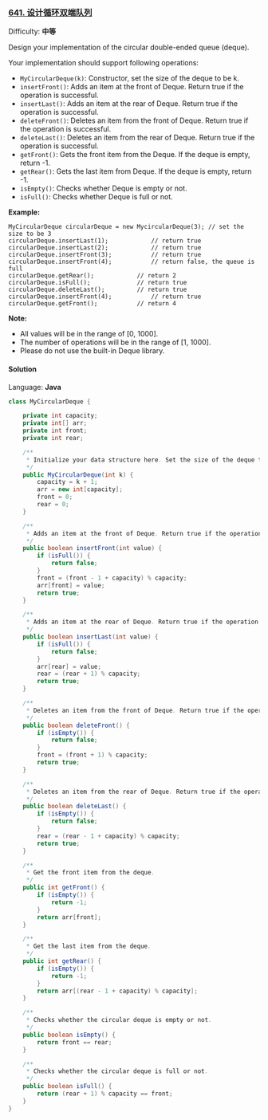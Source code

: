 ### [641\. 设计循环双端队列](https://leetcode-cn.com/problems/design-circular-deque/)

Difficulty: **中等**


Design your implementation of the circular double-ended queue (deque).

Your implementation should support following operations:

*   `MyCircularDeque(k)`: Constructor, set the size of the deque to be k.
*   `insertFront()`: Adds an item at the front of Deque. Return true if the operation is successful.
*   `insertLast()`: Adds an item at the rear of Deque. Return true if the operation is successful.
*   `deleteFront()`: Deletes an item from the front of Deque. Return true if the operation is successful.
*   `deleteLast()`: Deletes an item from the rear of Deque. Return true if the operation is successful.
*   `getFront()`: Gets the front item from the Deque. If the deque is empty, return -1.
*   `getRear()`: Gets the last item from Deque. If the deque is empty, return -1.
*   `isEmpty()`: Checks whether Deque is empty or not. 
*   `isFull()`: Checks whether Deque is full or not.

**Example:**

```
MyCircularDeque circularDeque = new MycircularDeque(3); // set the size to be 3
circularDeque.insertLast(1);			// return true
circularDeque.insertLast(2);			// return true
circularDeque.insertFront(3);			// return true
circularDeque.insertFront(4);			// return false, the queue is full
circularDeque.getRear();  			// return 2
circularDeque.isFull();				// return true
circularDeque.deleteLast();			// return true
circularDeque.insertFront(4);			// return true
circularDeque.getFront();			// return 4
```

**Note:**

*   All values will be in the range of [0, 1000].
*   The number of operations will be in the range of [1, 1000].
*   Please do not use the built-in Deque library.


#### Solution

Language: **Java**


```java
class MyCircularDeque {

	private int capacity;
	private int[] arr;
	private int front;
	private int rear;

	/**
	 * Initialize your data structure here. Set the size of the deque to be k.
	 */
	public MyCircularDeque(int k) {
		capacity = k + 1;
		arr = new int[capacity];
		front = 0;
		rear = 0;
	}

	/**
	 * Adds an item at the front of Deque. Return true if the operation is successful.
	 */
	public boolean insertFront(int value) {
		if (isFull()) {
			return false;
		}
		front = (front - 1 + capacity) % capacity;
		arr[front] = value;
		return true;
	}

	/**
	 * Adds an item at the rear of Deque. Return true if the operation is successful.
	 */
	public boolean insertLast(int value) {
		if (isFull()) {
			return false;
		}
		arr[rear] = value;
		rear = (rear + 1) % capacity;
		return true;
	}

	/**
	 * Deletes an item from the front of Deque. Return true if the operation is successful.
	 */
	public boolean deleteFront() {
		if (isEmpty()) {
			return false;
		}
		front = (front + 1) % capacity;
		return true;
	}

	/**
	 * Deletes an item from the rear of Deque. Return true if the operation is successful.
	 */
	public boolean deleteLast() {
		if (isEmpty()) {
			return false;
		}
		rear = (rear - 1 + capacity) % capacity;
		return true;
	}

	/**
	 * Get the front item from the deque.
	 */
	public int getFront() {
		if (isEmpty()) {
			return -1;
		}
		return arr[front];
	}

	/**
	 * Get the last item from the deque.
	 */
	public int getRear() {
		if (isEmpty()) {
			return -1;
		}
		return arr[(rear - 1 + capacity) % capacity];
	}

	/**
	 * Checks whether the circular deque is empty or not.
	 */
	public boolean isEmpty() {
		return front == rear;
	}

	/**
	 * Checks whether the circular deque is full or not.
	 */
	public boolean isFull() {
		return (rear + 1) % capacity == front;
	}
}

```
